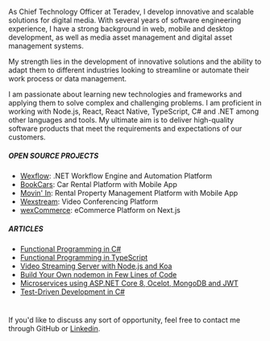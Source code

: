 <!--<picture>
  <source media="(prefers-color-scheme: dark)" srcset="https://raw.githubusercontent.com/aelassas/aelassas/output/github-snake-dark.svg" />
  <source media="(prefers-color-scheme: light)" srcset="https://raw.githubusercontent.com/aelassas/aelassas/output/github-snake.svg" />
  <img alt="github-snake" src="https://raw.githubusercontent.com/aelassas/aelassas/output/github-snake.svg" />
</picture>-->

As Chief Technology Officer at Teradev, I develop innovative and scalable solutions for digital media. With several years of software engineering experience, I have a strong background in web, mobile and desktop development, as well as media asset management and digital asset management systems.

My strength lies in the development of innovative solutions and the ability to adapt them to different industries looking to streamline or automate their work process or data management.

I am passionate about learning new technologies and frameworks and applying them to solve complex and challenging problems. I am proficient in working with Node.js, React, React Native, TypeScript, C# and .NET among other languages and tools. My ultimate aim is to deliver high-quality software products that meet the requirements and expectations of our customers.

##### OPEN SOURCE PROJECTS
* [Wexflow](https://github.com/aelassas/wexflow): .NET Workflow Engine and Automation Platform
* [BookCars](https://github.com/aelassas/bookcars): Car Rental Platform with Mobile App
* [Movin' In](https://github.com/aelassas/movinin): Rental Property Management Platform with Mobile App
* [Wexstream](https://github.com/aelassas/wexstream): Video Conferencing Platform
* [wexCommerce](https://github.com/aelassas/wexcommerce): eCommerce Platform on Next.js

##### ARTICLES
* [Functional Programming in C#](https://www.codeproject.com/Articles/5370282/Functional-Programming-in-Csharp-2)
* [Functional Programming in TypeScript](https://www.codeproject.com/Articles/5370374/Functional-Programming-in-TypeScript)
* [Video Streaming Server with Node.js and Koa](https://www.codeproject.com/Articles/5350209/Video-Streaming-Server-with-Node-js-and-Koa)
* [Build Your Own nodemon in Few Lines of Code](https://www.codeproject.com/Tips/5350523/Build-Your-Own-nodemon-in-Few-Lines-of-Code)
* [Microservices using ASP.NET Core 8, Ocelot, MongoDB and JWT](https://www.codeproject.com/Articles/5370795/Microservices-using-ASP-NET-Core-8-Ocelot-MongoDB)
* [Test-Driven Development in C#](https://www.codeproject.com/Articles/5374061/Test-Driven-Development-in-Csharp)

#
If you'd like to discuss any sort of opportunity, feel free to contact me through GitHub or [Linkedin](https://www.linkedin.com/in/aelassas/).

